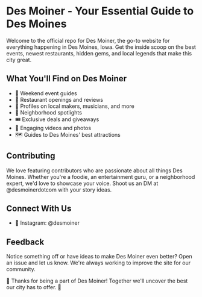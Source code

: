 # Des Moiner - Your Essential Guide to Des Moines 

Welcome to the official repo for Des Moiner, the go-to website for everything happening in Des Moines, Iowa. Get the inside scoop on the best events, newest restaurants, hidden gems, and local legends that make this city great.

## What You'll Find on Des Moiner
- 🎉 Weekend event guides
- 🍔 Restaurant openings and reviews 
- 🎨 Profiles on local makers, musicians, and more
- 🌳 Neighborhood spotlights
- 🎟️ Exclusive deals and giveaways
- 📸 Engaging videos and photos
- 🗺️ Guides to Des Moines' best attractions

## Contributing 
We love featuring contributors who are passionate about all things Des Moines. Whether you're a foodie, an entertainment guru, or a neighborhood expert, we'd love to showcase your voice. Shoot us an DM at @desmoinerdotcom with your story ideas.

## Connect With Us
- 📱 Instagram: @desmoiner

## Feedback
Notice something off or have ideas to make Des Moiner even better? Open an issue and let us know. We're always working to improve the site for our community.

🌟 Thanks for being a part of Des Moiner! Together we'll uncover the best our city has to offer. 🌟
